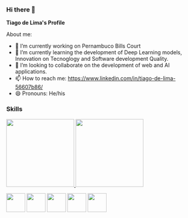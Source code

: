### Hi there 👋

**Tiago de Lima's Profile**

About me:

- 🔭 I’m currently working on Pernambuco Bills Court
- 🌱 I’m currently learning the development of Deep Learning models, Innovation on Tecnoglogy and Software development Quality.
- 👯 I’m looking to collaborate on the development of web and AI applications.
- 📫 How to reach me: https://www.linkedin.com/in/tiago-de-lima-56607b86/
- 😄 Pronouns: He/his


### Skills

<div>
<a href='https://github.com/Tiagoblima/Tiagoblima/'>
  <img height='180em' src='https://github-readme-stats.vercel.app/api?username=Tiagoblima&show_icons=true&count_private=true'/>
  <img height='180em' src='https://github-readme-stats.vercel.app/api/top-langs/?username=Tiagoblima&layout=compact&langs_count=16&count_private=true'/>
<div/>


[<img src="https://cdn.iconscout.com/icon/free/png-512/bootstrap-226077.png"
width=50 />](https://getbootstrap.com/) [<img src="https://static.thenounproject.com/png/3451812-200.png" 
width=50 />](https://reactjs.org/) [<img src=https://img.icons8.com/color/452/nodejs.png
width=50/>](https://nodejs.org/en/)
[<img src=https://upload.wikimedia.org/wikipedia/commons/thumb/1/10/PyTorch_logo_icon.svg/512px-PyTorch_logo_icon.svg.png width=50/>](https://pytorch.org/)
[<img src=https://upload.wikimedia.org/wikipedia/commons/c/cb/Python_for_iOS_App_Icon.png width=50/>](https://www.python.org/)
